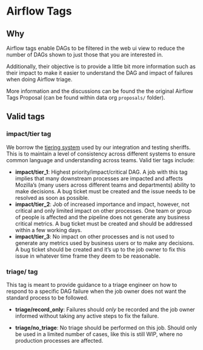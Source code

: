 # Airflow Tags

## Why
Airflow tags enable DAGs to be filtered in the web ui view to reduce the number of DAGs shown to just those that you are interested in.

Additionally, their objective is to provide a little bit more information such as their impact to make it easier to understand the DAG and impact of failures when doing Airflow triage.

More information and the discussions can be found the the original Airflow Tags Proposal (can be found within data org `proposals/` folder).

## Valid tags

### impact/tier tag

We borrow the [tiering system](https://wiki.mozilla.org/Sheriffing/Job_Visibility_Policy#Overview_of_the_Job_Visibility_Tiers) used by our integration and testing sheriffs. This is to maintain a level of consistency across different systems to ensure common language and understanding across teams. Valid tier tags include:

- **impact/tier_1**: Highest priority/impact/critical DAG. A job with this tag implies that many downstream processes are impacted and affects Mozilla’s (many users across different teams and departments) ability to make decisions. A bug ticket must be created and the issue needs to be resolved as soon as possible.
- **impact/tier_2**:  Job of increased importance and impact, however, not critical and only limited impact on other processes. One team or group of people is affected and the pipeline does not generate any business critical metrics. A bug ticket must be created and should be addressed within a few working days.
- **impact/tier_3**: No impact on other processes and is not used to generate any metrics used by business users or to make any decisions. A bug ticket should be created and it’s up to the job owner to fix this issue in whatever time frame they deem to be reasonable.

### triage/ tag

This tag is meant to provide guidance to a triage engineer on how to respond to a specific DAG failure when the job owner does not want the standard process to be followed.

- **triage/record_only**: Failures should _only_ be recorded and the job owner informed without taking any active steps to fix the failure.

- **triage/no_triage**: No triage should be performed on this job. Should only be used in a limited number of cases, like this is still WIP, where no production processes are affected.
